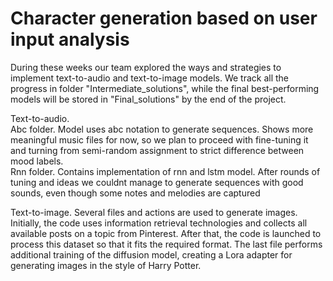 # Character generation based on user input analysis
During these weeks our team explored the ways and strategies to implement text-to-audio and text-to-image models. We track all the progress in folder "Intermediate_solutions", while the final best-performing models will be stored in "Final_solutions" by the end of the project.

Text-to-audio. \
Abc folder. Model uses abc notation to generate sequences. Shows more meaningful music files for now, so we plan to proceed with fine-tuning it and turning from semi-random assignment to strict difference between mood labels. \
Rnn folder. Contains implementation of rnn and lstm model. After rounds of tuning and ideas we couldnt manage to generate sequences with good sounds, even though some notes and melodies are captured

Text-to-image.
Several files and actions are used to generate images. Initially, the code uses information retrieval technologies and collects all available posts on a topic from Pinterest. After that, the code is launched to process this dataset so that it fits the required format. The last file performs additional training of the diffusion model, creating a Lora adapter for generating images in the style of Harry Potter.
